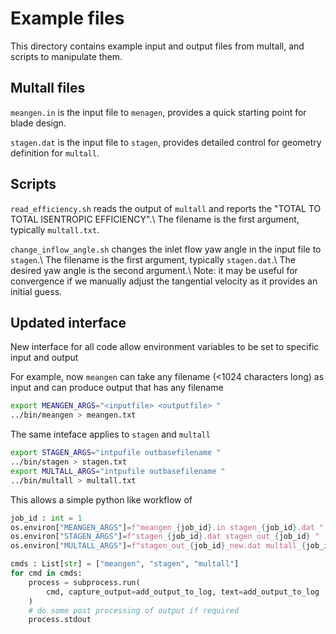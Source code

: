 # Example files

This directory contains example input and output files from multall,
and scripts to manipulate them.

## Multall files

`meangen.in` is the input file to `menagen`, provides a quick starting point
for blade design.

`stagen.dat` is the input file to `stagen`, provides detailed control for geometry
definition for `multall`.

## Scripts

`read_efficiency.sh` reads the output of `multall` and reports the
"TOTAL TO TOTAL ISENTROPIC EFFICIENCY".\\
The filename is the first argument, typically `multall.txt`.

`change_inflow_angle.sh` changes the inlet flow yaw angle in the input file to
`stagen`.\\
The filename is the first argument, typically `stagen.dat`.\\
The desired yaw angle is the second argument.\\
Note: it may be useful for convergence if we manually adjust the tangential
velocity as it provides an initial guess.


## Updated interface 

New interface for all code allow environment variables to be set to specific input and output

For example, now `meangen` can take any filename (<1024 characters long) as input and can produce output that has any filename
```bash
export MEANGEN_ARGS="<inputfile> <outputfile> "
../bin/meangen > meangen.txt
```

The same inteface applies to `stagen` and `multall`
```bash
export STAGEN_ARGS="intpufile outbasefilename "
../bin/stagen > stagen.txt
export MULTALL_ARGS="intpufile outbasefilename "
../bin/multall > multall.txt
```

This allows a simple python like workflow of 
```python
job_id : int = 1
os.environ["MEANGEN_ARGS"]=f"meangen_{job_id}.in stagen_{job_id}.dat "
os.environ["STAGEN_ARGS"]=f"stagen_{job_id}.dat stagen_out_{job_id} "
os.environ["MULTALL_ARGS"]=f"stagen_out_{job_id}_new.dat multall_{job_id} "

cmds : List[str] = ["meangen", "stagen", "multall"]
for cmd in cmds:
    process = subprocess.run(
        cmd, capture_output=add_output_to_log, text=add_output_to_log
    )
    # do some post processing of output if required
    process.stdout
```
